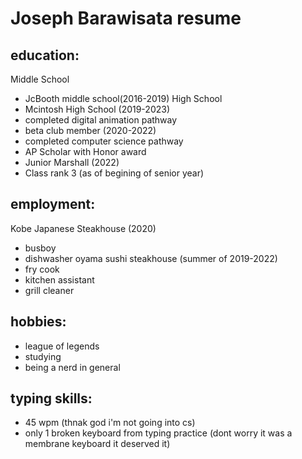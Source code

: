 # Joseph Barawisata resume

## education:
Middle School
- JcBooth middle school(2016-2019)
High School
- Mcintosh High School (2019-2023)
- completed digital animation pathway
- beta club member (2020-2022)
- completed computer science pathway
- AP Scholar with Honor award
- Junior Marshall (2022)
- Class rank 3 (as of begining of senior year)

## employment:
Kobe Japanese Steakhouse (2020)
- busboy
- dishwasher 
oyama sushi steakhouse (summer of 2019-2022)
- fry cook
- kitchen assistant
- grill cleaner

## hobbies:
- league of legends
- studying 
- being a nerd in general

## typing skills:
- 45 wpm (thnak god i'm not going into cs)
- only 1 broken keyboard from typing practice (dont worry it was a membrane keyboard it deserved it)
